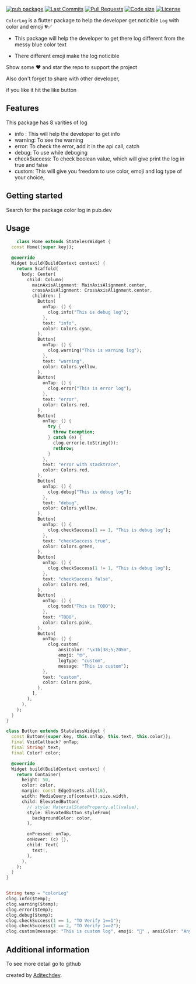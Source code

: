 <!--
This README describes the package. If you publish this package to pub.dev,
this README's contents appear on the landing page for your package.

For information about how to write a good package README, see the guide for
[writing package pages](https://dart.dev/guides/libraries/writing-package-pages).

For general information about developing packages, see the Dart guide for
[creating packages](https://dart.dev/guides/libraries/create-library-packages)
and the Flutter guide for
[developing packages and plugins](https://flutter.dev/developing-packages).
-->

[![pub package](https://img.shields.io/pub/v/color_log.svg?logo=dart&logoColor=00b9fc)](https://pub.dev/packages/color_log)
[![Last Commits](https://img.shields.io/github/last-commit/aditechdev/color_log?logo=git&logoColor=white)](https://github.com/aditechdev/color_log/commits/main)
[![Pull Requests](https://img.shields.io/github/issues-pr/aditechdev/color_log?logo=github&logoColor=white)](https://github.com/aditechdev/color_log/pulls)
[![Code size](https://img.shields.io/github/languages/code-size/aditechdev/color_log?logo=github&logoColor=white)](https://github.com/aditechdev/color_log)
[![License](https://img.shields.io/github/license/aditechdev/color_log?logo=open-source-initiative&logoColor=green)](https://github.com/aditechdev/color_log/blob/main/LICENSE)

<!-- [![CI](https://img.shields.io/github/actions/workflow/status/Bungeefan/logger/dart.yml?branch=master&logo=github-actions&logoColor=white)](https://github.com/Bungeefan/logger/actions) -->

`ColorLog` is a flutter package to help the developer get noticible `Log` with color and emoji 💔✅

- This package will help the developer to get there log different from the messy blue color text

- There different emoji make the log noticible

Show some ❤️ and star the repo to support the project

Also don't forget to share  with other developer,

if you like it hit the like button



## Features

This package has 8 varities of log
- info : This will help the developer to get info
- warning: To see the warning
- error: To check the error, add it in the api call, catch
- debug: To use while debuging
- checkSuccess: To check boolean value, which will give print the log in true and false
- custom: This will give you freedom to use color, emoji and log type of your choice, 

## Getting started

Search for the package color log in pub.dev

## Usage

```dart
    class Home extends StatelessWidget {
  const Home({super.key});

  @override
  Widget build(BuildContext context) {
    return Scaffold(
      body: Center(
        child: Column(
          mainAxisAlignment: MainAxisAlignment.center,
          crossAxisAlignment: CrossAxisAlignment.center,
          children: [
            Button(
              onTap: () {
                clog.info("This is debug log");
              },
              text: "info",
              color: Colors.cyan,
            ),
            Button(
              onTap: () {
                clog.warning("This is warning log");
              },
              text: "warning",
              color: Colors.yellow,
            ),
            Button(
              onTap: () {
                clog.error("This is error log");
              },
              text: "error",
              color: Colors.red,
            ),
            Button(
              onTap: () {
                try {
                  throw Exception;
                } catch (e) {
                  clog.error(e.toString());
                  rethrow;
                }
              },
              text: "error with stacktrace",
              color: Colors.red,
            ),
            Button(
              onTap: () {
                clog.debug("This is debug log");
              },
              text: "debug",
              color: Colors.yellow,
            ),
            Button(
              onTap: () {
                clog.checkSuccess(1 == 1, "This is debug log");
              },
              text: "checkSuccess true",
              color: Colors.green,
            ),
            Button(
              onTap: () {
                clog.checkSuccess(1 != 1, "This is debug log");
              },
              text: "checkSuccess false",
              color: Colors.red,
            ),
            Button(
              onTap: () {
                clog.todo("This is TODO");
              },
              text: "TODO",
              color: Colors.pink,
            ),
            Button(
              onTap: () {
                clog.custom(
                    ansiColor: "\x1b[38;5;205m",
                    emoji: "🤓",
                    logType: "custom",
                    message: "This is custom");
              },
              text: "custom",
              color: Colors.pink,
            ),
          ],
        ),
      ),
    );
  }
}

class Button extends StatelessWidget {
  const Button({super.key, this.onTap, this.text, this.color});
  final VoidCallback? onTap;
  final String? text;
  final Color? color;

  @override
  Widget build(BuildContext context) {
    return Container(
      height: 50,
      color: color,
      margin: const EdgeInsets.all(16),
      width: MediaQuery.of(context).size.width,
      child: ElevatedButton(
        // style: MaterialStateProperty.all(value),
        style: ElevatedButton.styleFrom(
          backgroundColor: color,
        ),

        onPressed: onTap,
        onHover: (c) {},
        child: Text(
          text!,
        ),
      ),
    );
  }
}



```



```dart
String temp = "colorLog"
clog.info($temp);
clog.warning($temp);
clog.error($temp);
clog.debug($temp);
clog.checkSuccess(1 == 1, "TO Verify 1==1");
clog.checkSuccess(1 == 2, "TO Verify 1==2");
clog.custom(message: "This is custom log", emoji: "🍃" , ansiColor: "Any ANSI color", logType: "custom");


```

## Additional information

To see more detail go to github

created by [Aditechdev](https://github.com/aditechdev).
